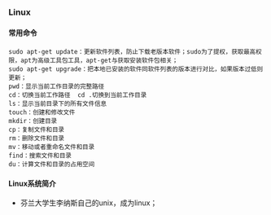 ### Linux
#### 常用命令
```
sudo apt-get update：更新软件列表，防止下载老版本软件；sudo为了提权，获取最高权限，apt为高级工具包工具，apt-get与获取安装软件包相关；
sudo apt-get upgrade：把本地已安装的软件同软件列表的版本进行对比，如果版本过低则更新；
pwd：显示当前工作目录的完整路径
cd：切换当前工作路径  cd .切换到当前工作目录
ls：显示当前目录下的所有文件信息
touch：创建和修改文件
mkdir：创建目录
cp：复制文件和目录
rm：删除文件和目录
mv：移动或者重命名文件和目录
find：搜索文件和目录
du：计算文件和目录的占用空间

```
#### Linux系统简介
- 芬兰大学生李纳斯自己的unix，成为linux；
